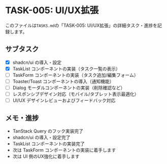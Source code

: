 # TASK-005: UI/UX拡張

このファイルは`TASKS.md`の「TASK-005: UI/UX拡張」の詳細タスク・進捗を記録します。

## サブタスク
- [x] shadcn/ui の導入・設定
- [x] TaskList コンポーネントの実装（タスク一覧の表示）
- [ ] TaskForm コンポーネントの実装（タスク追加/編集フォーム）
- [ ] Toaster/Toast コンポーネントの導入（通知機能）
- [ ] Dialog モーダルコンポーネントの実装（削除確認など）
- [ ] レスポンシブデザイン対応（モバイル/タブレット表示最適化）
- [ ] UI/UX デザインレビューおよびフィードバック対応

## メモ・進捗
- TanStack Query のフック実装完了
- shadcn/ui の導入・設定完了
- TaskList コンポーネントの実装完了
- 次は TaskForm コンポーネントの実装に着手します
- 次は UI 側のUX強化に着手します 